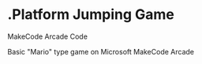 # .Platform Jumping Game
MakeCode Arcade Code

Basic "Mario" type game on Microsoft MakeCode Arcade 
